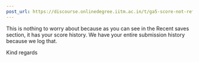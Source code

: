 ```yaml
---
post_url: https://discourse.onlinedegree.iitm.ac.in/t/ga5-score-not-reflecting-in-the-page-after-deadline/168017/2
---
```

This is nothing to worry about because as you can see in the Recent saves section, it has your score history. We have your entire submission history because we log that.

Kind regards